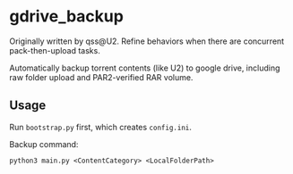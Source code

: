 # gdrive_backup
Originally written by qss@U2. Refine behaviors when there are concurrent pack-then-upload tasks.

Automatically backup torrent contents (like U2) to google drive, including raw folder upload and PAR2-verified RAR volume.

## Usage
Run `bootstrap.py` first, which creates `config.ini`.

Backup command:
```
python3 main.py <ContentCategory> <LocalFolderPath>
```
